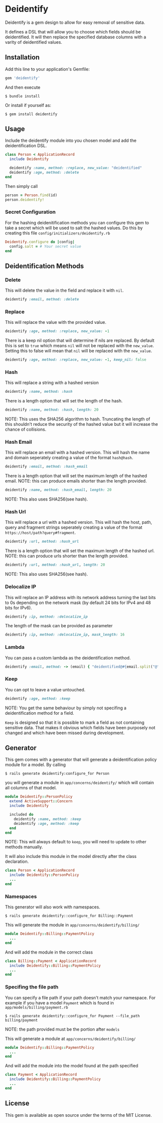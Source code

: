 # Deidentify

Deidentify is a gem design to allow for easy removal of sensitive data.

It defines a DSL that will allow you to choose which fields should be deidentified. It will then replace the specified database columns with a varity of deidentified values.

## Installation

Add this line to your application's Gemfile:

```ruby
gem 'deidentify'
```

And then execute

```
$ bundle install
```

Or install if yourself as:

```
$ gem install deidentify
```

## Usage

Include the deidentify module into you chosen model and add the deidentification DSL.

```ruby
class Person < ApplicationRecord
  include Deidentify

  deidentify :name, method: :replace, new_value: "deidentified"
  deidentify :age, method: :delete
end
```

Then simply call

```ruby
person = Person.find(id)
person.deidentify!
```

### Secret Configuration

For the hashing deidenitification methods you can configure this gem to take a secret which will be used to salt the hashed values.
Do this by creating this file `config/initializers/deidentify.rb`

```ruby
Deidentify.configure do |config|
  config.salt = # Your secret value
end
```

## Deidentification Methods
### Delete

This will delete the value in the field and replace it with `nil`.

```ruby
deidentify :email, method: :delete
```

### Replace

This will replace the value with the provided value.

```ruby
deidentify :age, method: :replace, new_value: -1
```
There is a keep nil option that will determine if nils are replaced. By default this is set to `true` which means `nil` will not be replaced with the `new_value`. Setting this to false will mean that `nil` will be replaced with the `new_value`.

```ruby
deidentify :age, method: :replace, new_value: -1, keep_nil: false
```

### Hash

This will replace a string with a hashed version

```ruby
deidentify :name, method: :hash
```

There is a length option that will set the length of the hash.

```ruby
deidentify :name, method: :hash, length: 20
```

NOTE: This uses the SHA256 algorithm to hash. Truncating the length of this shouldn't reduce the security of the hashed value but it will increase the chance of collisions.

### Hash Email

This will replace an email with a hashed version. This will hash the name and domain seperately creating a value of the format `hash@hash`.

```ruby
deidentify :email, method: :hash_email
```

There is a length option that will set the maximum length of the hashed email. NOTE: this can produce emails shorter than the length provided.

```ruby
deidentify :name, method: :hash_email, length: 20
```

NOTE: This also uses SHA256(see hash).

### Hash Url

This will replace a url with a hashed version. This will hash the host, path, query and fragment strings seperately creating a value of the format `https://host/path?query#fragment`.

```ruby
deidentify :url, method: :hash_url
```

There is a length option that will set the maximum length of the hashed url. NOTE: this can produce urls shorter than the length provided.

```ruby
deidentify :url, method: :hash_url, length: 20
```

NOTE: This also uses SHA256(see hash).

### Delocalize IP

This will replace an IP address with its network address turning the last bits to 0s depending on the network mask (by default 24 bits for IPv4 and 48 bits for IPv6).

```ruby
deidentify :ip, method: :delocalize_ip
```

The length of the mask can be provided as parameter

```ruby
deidentify :ip, method: :delocalize_ip, mask_length: 16
```

### Lambda

You can pass a custom lambda as the deidentification method.

```ruby
deidentify :email, method: -> (email) { "deidentified@#{email.split("@").last}" }
```

### Keep

You can opt to leave a value untouched.

```ruby
deidentify :age, method: :keep
```

NOTE: You get the same behaviour by simply not specifing a deidentification method for a field.

`Keep` is designed so that it is possible to mark a field as not containing sensitive data. That makes it obvious which fields have been purposely not changed and which have been missed during development.

## Generator

This gem comes with a generator that will generate a deidentification policy module for a model. By calling

```
$ rails generate deidentify:configure_for Person
```

you will generate a module in `app/concerns/deidentify/` which will contain all columns of that model.

```ruby
module Deidentify::PersonPolicy
  extend ActiveSupport::Concern
  include Deidentify

  included do
    deidentify :name, method: :keep
    deidentify :age, method: :keep
  end
end
```

NOTE: This will always default to `keep`, you will need to update to other methods manually.

It will also include this module in the model directly after the class declaration.

```ruby
class Person < ApplicationRecord
  include Deidentify::PersonPolicy
  ...
end
```

### Namespaces

This generator will also work with namespaces.

```
$ rails generate deidentify::configure_for Billing::Payment
```

This will generate the module in `app/concerns/deidentify/billing/`

```ruby
module Deidentify::Billing::PaymentPolicy
  ...
end
```

And will add the module in the correct class

```ruby
class Billing::Payment < ApplicationRecord
  include Deidentify::Billing::PaymentPolicy
  ...
end
```

### Specifing the file path

You can specify a file path if your path doesn't match your namespace.
For example if you have a model `Payment` which is found in `app/models/billing/payment.rb`

```
$ rails generate deidentify::configure_for Payment --file_path billing/payment
```

NOTE: the path provided must be the portion after `models`

This will generate a module at `app/concerns/deidentify/billing/`

```ruby
module Deidentify::Billing::PaymentPolicy
  ...
end
```

And will add the module into the model found at the path specified

```ruby
class Payment < ApplicationRecord
  include Deidentify::Billing::PaymentPolicy
  ...
end
```

## License

This gem is available as open source under the terms of the MIT License.
